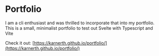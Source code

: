 # Portfolio

I am a cli enthusiast and was thrilled to incorporate that into my portfolio.
This is a small, minimalist portfolio to test out Svelte with Typescript and Vite

Check it out: [https://karnerth.github.io/portfolio/](https://karnerth.github.io/portfolio/)

